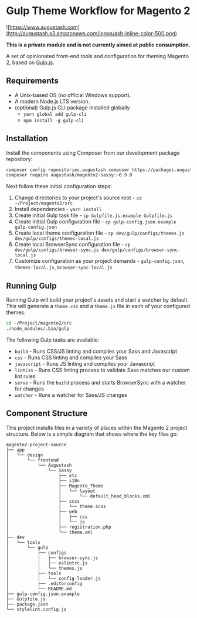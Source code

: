 # Gulp Theme Workflow for Magento 2

![https://www.augustash.com](http://augustash.s3.amazonaws.com/logos/ash-inline-color-500.png)

**This is a private module and is not currently aimed at public consumption.**

A set of opinionated front-end tools and configuration for theming Magento 2, based on [Gulp.js](https://gulpjs.com/).

## Requirements

* A Unix-based OS (no official Windows support).
* A modern Node.js LTS version.
* (optional) Gulp.js CLI package installed globally
    * `yarn global add gulp-cli`
    * `npm install -g gulp-cli`

## Installation

Install the components using Composer from our development package repository:

```bash
composer config repositories.augustash composer https://packages.augustash.com/repo/private
composer require augustash/magento2-sassy:~0.9.0
```

Next follow these initial configuration steps:

1. Change directories to your project's source root - `cd ~/Project/magento2/src`
2. Install dependencies - `yarn install`
3. Create initial Gulp task file - `cp Gulpfile.js.example Gulpfile.js`
4. Create initial Gulp configuration file - `cp gulp-config.json.example gulp-config.json`
5. Create local theme configuration file - `cp dev/gulp/configs/themes.js dev/gulp/configs/themes-local.js`
6. Create local BrowserSync configuration file - `cp dev/gulp/configs/browser-sync.js dev/gulp/configs/browser-sync-local.js`
7. Customize configuration as your project demands - `gulp-config.json`, `themes-local.js`, `browser-sync-local.js`

## Running Gulp

Running Gulp will build your project's assets and start a watcher by default. This will generate a `theme.css` and a `theme.js` file in each of your configured themes.

```bash
cd ~/Project/magento2/src
./node_modules/.bin/gulp
```

The following Gulp tasks are available:

* `build` - Runs CSS/JS linting and compiles your Sass and Javascript
* `css` - Runs CSS linting and compiles your Sass
* `javascript` - Runs JS linting and compiles your Javascript
* `lintCss` - Runs CSS linting process to validate Sass matches our custom lint rules
* `serve` - Runs the `build` process and starts BrowserSync with a watcher for changes
* `watcher` - Runs a watcher for Sass/JS changes

## Component Structure

This project installs files in a variety of places within the Magento 2 project structure. Below is a simple diagram that shows where the key files go:

```text
magento2-project-source
├── app
│   └── design
│       └── frontend
│           └── Augustash
│               └── Sassy
│                   ├── etc
│                   ├── i18n
│                   ├── Magento_Theme
│                   │   └── layout
│                   │       └── default_head_blocks.xml
│                   ├── scss
│                   │   └── theme.scss
│                   ├── web
│                   │   ├── css
│                   │   └── js
│                   ├── registration.php
│                   └── theme.xml
├── dev
│   └── tools
│       └── gulp
│           ├── configs
│           │   ├── browser-sync.js
│           │   ├── eslintrc.js
│           │   └── themes.js
│           ├── tools
│           │   └── config-loader.js
│           ├── .editorconfig
│           └── README.md
├── gulp-config.json.example
├── Gulpfile.js
├── package.json
└── stylelint.config.js
```
